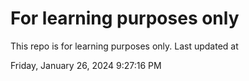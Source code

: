 # For learning purposes only
This repo is for learning purposes only.
Last updated at

Friday, January 26, 2024 9:27:16 PM


